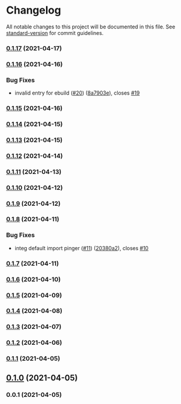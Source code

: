 # Changelog

All notable changes to this project will be documented in this file. See [standard-version](https://github.com/conventional-changelog/standard-version) for commit guidelines.

### [0.1.17](https://github.com/pahud/cdk-http-pinger/compare/v0.1.16...v0.1.17) (2021-04-17)

### [0.1.16](https://github.com/pahud/cdk-http-pinger/compare/v0.1.15...v0.1.16) (2021-04-16)


### Bug Fixes

* invalid entry for ebuild ([#20](https://github.com/pahud/cdk-http-pinger/issues/20)) ([8a7903e](https://github.com/pahud/cdk-http-pinger/commit/8a7903e52d623f606e0b5633e7f4febcf15f2761)), closes [#19](https://github.com/pahud/cdk-http-pinger/issues/19)

### [0.1.15](https://github.com/pahud/cdk-http-pinger/compare/v0.1.14...v0.1.15) (2021-04-16)

### [0.1.14](https://github.com/pahud/cdk-http-pinger/compare/v0.1.13...v0.1.14) (2021-04-15)

### [0.1.13](https://github.com/pahud/cdk-http-pinger/compare/v0.1.12...v0.1.13) (2021-04-15)

### [0.1.12](https://github.com/pahud/cdk-http-pinger/compare/v0.1.11...v0.1.12) (2021-04-14)

### [0.1.11](https://github.com/pahud/cdk-http-pinger/compare/v0.1.10...v0.1.11) (2021-04-13)

### [0.1.10](https://github.com/pahud/cdk-http-pinger/compare/v0.1.9...v0.1.10) (2021-04-12)

### [0.1.9](https://github.com/pahud/cdk-http-pinger/compare/v0.1.8...v0.1.9) (2021-04-12)

### [0.1.8](https://github.com/pahud/cdk-http-pinger/compare/v0.1.7...v0.1.8) (2021-04-11)


### Bug Fixes

* integ default import pinger ([#11](https://github.com/pahud/cdk-http-pinger/issues/11)) ([20380a2](https://github.com/pahud/cdk-http-pinger/commit/20380a2491d467bb747cca09a1715eff46b220d7)), closes [#10](https://github.com/pahud/cdk-http-pinger/issues/10)

### [0.1.7](https://github.com/pahud/cdk-http-pinger/compare/v0.1.6...v0.1.7) (2021-04-11)

### [0.1.6](https://github.com/pahud/cdk-http-pinger/compare/v0.1.5...v0.1.6) (2021-04-10)

### [0.1.5](https://github.com/pahud/cdk-http-pinger/compare/v0.1.4...v0.1.5) (2021-04-09)

### [0.1.4](https://github.com/pahud/cdk-http-pinger/compare/v0.1.3...v0.1.4) (2021-04-08)

### [0.1.3](https://github.com/pahud/cdk-http-pinger/compare/v0.1.2...v0.1.3) (2021-04-07)

### [0.1.2](https://github.com/pahud/cdk-http-pinger/compare/v0.1.1...v0.1.2) (2021-04-06)

### [0.1.1](https://github.com/pahud/cdk-http-pinger/compare/v0.1.0...v0.1.1) (2021-04-05)

## [0.1.0](https://github.com/pahud/cdk-http-pinger/compare/v0.0.1...v0.1.0) (2021-04-05)

### 0.0.1 (2021-04-05)
